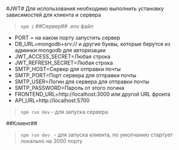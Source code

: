 #JWT#
Для использования необходимо выполнить установку зависимостей для клиента и сервера
> `npm i`
##Сервер##
.env файл 
* PORT = на каком порту запустить сервер
* DB_URL=mongodb+srv:// и другие буквы, которые берутся из админки mongodb для авторизации
* JWT_ACCESS_SECRET=Любая строка
* JWT_REFRESH_SECRET=Любая строка
* SMTP_HOST=Сервер для отправки почты
* SMTP_PORT=Порт сервера для отправки почты
* SMTP_USER=Логин для сервера для отправки почты
* SMTP_PASSWORD=Пароль от этого логина
* FRONTEND_URL=http://localhost:3000 или другой URL фронта
* API_URL=http://localhost:5700 
> `npm run dev` - для запуска сервера

##Клиент##
> `npm run dev ` - для запуска клиента, по умолчанию стартует локально на 3000 порту
